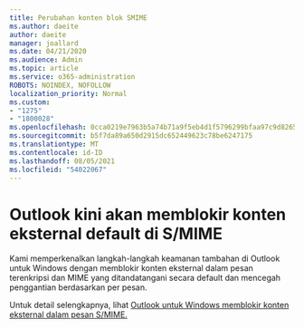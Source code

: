 ```yaml
---
title: Perubahan konten blok SMIME
ms.author: daeite
author: daeite
manager: joallard
ms.date: 04/21/2020
ms.audience: Admin
ms.topic: article
ms.service: o365-administration
ROBOTS: NOINDEX, NOFOLLOW
localization_priority: Normal
ms.custom:
- "1275"
- "1800028"
ms.openlocfilehash: 0cca0219e7963b5a74b71a9f5eb4d1f5796299bfaa97c9d8265dcbf3f641b172
ms.sourcegitcommit: b5f7da89a650d2915dc652449623c78be6247175
ms.translationtype: MT
ms.contentlocale: id-ID
ms.lasthandoff: 08/05/2021
ms.locfileid: "54022067"
---
```

# <a name="outlook-will-now-default-block-external-content-in-smime"></a>Outlook kini akan memblokir konten eksternal default di S/MIME

Kami memperkenalkan langkah-langkah keamanan tambahan di Outlook untuk Windows dengan memblokir konten eksternal dalam pesan terenkripsi dan MIME yang ditandatangani secara default dan mencegah penggantian berdasarkan per pesan.

Untuk detail selengkapnya, lihat [Outlook untuk Windows memblokir konten eksternal dalam pesan S/MIME.](https://support.office.com/article/2d3a4af1-fe41-475f-a888-fc7b997d112e)